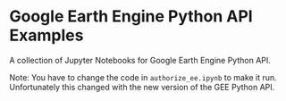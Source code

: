 # Google Earth Engine Python API Examples
A collection of Jupyter Notebooks for Google Earth Engine Python API.

Note: You have to change the code in `authorize_ee.ipynb` to make it run. Unfortunately this changed with the new version of the GEE Python API. 

